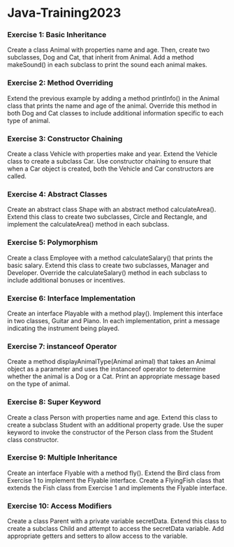 
# Java-Training2023

### Exercise 1: Basic Inheritance

Create a class Animal with properties name and age. Then, create two subclasses, Dog and Cat, that inherit from Animal. Add a method makeSound() in each subclass to print the sound each animal makes.

### Exercise 2: Method Overriding

Extend the previous example by adding a method printInfo() in the Animal class that prints the name and age of the animal. Override this method in both Dog and Cat classes to include additional information specific to each type of animal.

### Exercise 3: Constructor Chaining

Create a class Vehicle with properties make and year. Extend the Vehicle class to create a subclass Car. Use constructor chaining to ensure that when a Car object is created, both the Vehicle and Car constructors are called.

### Exercise 4: Abstract Classes

Create an abstract class Shape with an abstract method calculateArea(). Extend this class to create two subclasses, Circle and Rectangle, and implement the calculateArea() method in each subclass.

### Exercise 5: Polymorphism

Create a class Employee with a method calculateSalary() that prints the basic salary. Extend this class to create two subclasses, Manager and Developer. Override the calculateSalary() method in each subclass to include additional bonuses or incentives.

### Exercise 6: Interface Implementation

Create an interface Playable with a method play(). Implement this interface in two classes, Guitar and Piano. In each implementation, print a message indicating the instrument being played.

### Exercise 7: instanceof Operator

Create a method displayAnimalType(Animal animal) that takes an Animal object as a parameter and uses the instanceof operator to determine whether the animal is a Dog or a Cat. Print an appropriate message based on the type of animal.

### Exercise 8: Super Keyword

Create a class Person with properties name and age. Extend this class to create a subclass Student with an additional property grade. Use the super keyword to invoke the constructor of the Person class from the Student class constructor.

### Exercise 9: Multiple Inheritance

Create an interface Flyable with a method fly(). Extend the Bird class from Exercise 1 to implement the Flyable interface. Create a FlyingFish class that extends the Fish class from Exercise 1 and implements the Flyable interface.

### Exercise 10: Access Modifiers

Create a class Parent with a private variable secretData. Extend this class to create a subclass Child and attempt to access the secretData variable. Add appropriate getters and setters to allow access to the variable.

